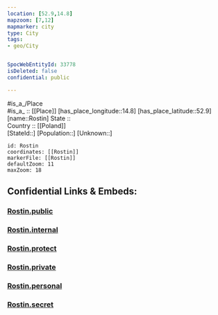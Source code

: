 ```yaml
---
location: [52.9,14.8] 
mapzoom: [7,12] 
mapmarker: city 
type: City
tags:
- geo/City


SpocWebEntityId: 33778
isDeleted: false
confidential: public

---
```

#is_a_/Place  
#is_a_ :: [[Place]] 
[has_place_longitude::14.8] 
[has_place_latitude::52.9] 
[name::Rostin] 
State ::  
Country :: [[Poland]]  
[StateId::] 
[Population::] 
[Unknown::] 


```leaflet
id: Rostin
coordinates: [[Rostin]] 
markerFile: [[Rostin]] 
defaultZoom: 11 
maxZoom: 18
```


## Confidential Links & Embeds: 

### [Rostin.public](/_public/\Earth\Continent\Europe\Europe~East\Poland\Provinces~Poland\West_Pomeranian\CityRostin.public.md) 

### [Rostin.internal](/_internal/\Earth\Continent\Europe\Europe~East\Poland\Provinces~Poland\West_Pomeranian\CityRostin.internal.md) 

### [Rostin.protect](/_protect/\Earth\Continent\Europe\Europe~East\Poland\Provinces~Poland\West_Pomeranian\CityRostin.protect.md) 

### [Rostin.private](/_private/\Earth\Continent\Europe\Europe~East\Poland\Provinces~Poland\West_Pomeranian\CityRostin.private.md) 

### [Rostin.personal](/_personal/\Earth\Continent\Europe\Europe~East\Poland\Provinces~Poland\West_Pomeranian\CityRostin.personal.md) 

### [Rostin.secret](/_secret/\Earth\Continent\Europe\Europe~East\Poland\Provinces~Poland\West_Pomeranian\CityRostin.secret.md)

